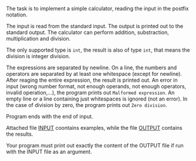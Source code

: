 The task is to implement a simple calculator, reading the input in the postfix notation.

The input is read from the standard input. The output is printed out to the standard output. The calculator can perform addition, substraction, multiplication and division.

The only supported type is `int`, the result is also of type `int`, that means the division is integer division.

The expressions are separated by newline. On a line, the numbers and operators are separated by at least one whitespace (except for newline). After reaging the entire expression, the result is printed out. An error in input (wrong number format, not enough operands, not enough operators, invalid operation,...), the program prints out `Malformed expression`. An empty line or a line containing just whitespaces is ignored (not an error). In the case of division by zero, the program prints out `Zero division`.

Program ends with the end of input.

Attached file [INPUT](https://recodex.mff.cuni.cz/api/v1/uploaded-files/731c8fa1-678c-11e9-b0fd-00505601122b/download) coontains examples, while the file [OUTPUT](https://recodex.mff.cuni.cz/api/v1/uploaded-files/731c89d5-678c-11e9-b0fd-00505601122b/download) contains the results.

Your program must print out exactly the content of the OUTPUT file if run with the INPUT file as an argument.